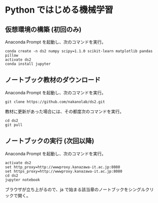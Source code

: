 # Python ではじめる機械学習

## 仮想環境の構築 (初回のみ)

Anaconda Prompt を起動し、次のコマンドを実行。

    conda create -n ds2 numpy scipy=1.1.0 scikit-learn matplotlib pandas pillow
    activate ds2
    conda install jupyter

## ノートブック教材のダウンロード

Anaconda Prompt を起動し、次のコマンドを実行。

    git clone https://github.com/nakanolab/ds2.git

教材に更新があった場合には、その都度次のコマンドを実行。

    cd ds2
    git pull

## ノートブックの実行 (次回以降)

Anaconda Prompt を起動し、次のコマンドを実行。

    activate ds2
    set http_proxy=http://wwwproxy.kanazawa-it.ac.jp:8080
    set https_proxy=http://wwwproxy.kanazawa-it.ac.jp:8080
    cd ds2
    jupyter notebook

ブラウザが立ち上がるので、ja で始まる該当章のノートブックをシングルクリックで開く。
